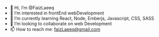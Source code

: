 - 👋 Hi, I’m @FaizLaeeq
- 👀 I’m interested in frontEnd webDevelopment
- 🌱 I’m currently learning React, Node, Emberjs, Javascript, CSS, SASS 
- 💞️ I’m looking to collaborate on web Development
- 📫 How to reach me: faizLaeeq@gmail.com

<!---
FaizLaeeq/FaizLaeeq is a ✨ special ✨ repository because its `README.md` (this file) appears on your GitHub profile.
You can click the Preview link to take a look at your changes.
--->
